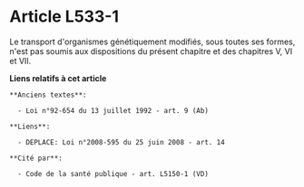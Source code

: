 # Article L533-1

Le transport d'organismes génétiquement modifiés, sous toutes ses formes, n'est pas soumis aux dispositions du présent
chapitre et des chapitres V, VI et VII.

**Liens relatifs à cet article**

	**Anciens textes**:

	  - Loi n°92-654 du 13 juillet 1992 - art. 9 (Ab)

	**Liens**:

	  - DEPLACE: Loi n°2008-595 du 25 juin 2008 - art. 14

	**Cité par**:

	  - Code de la santé publique - art. L5150-1 (VD)
